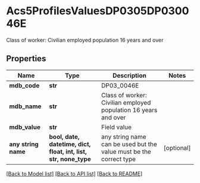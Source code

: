 # Acs5ProfilesValuesDP0305DP030046E

Class of worker: Civilian employed population 16 years and over

## Properties
Name | Type | Description | Notes
------------ | ------------- | ------------- | -------------
**mdb_code** | **str** | DP03_0046E | 
**mdb_name** | **str** | Class of worker: Civilian employed population 16 years and over | 
**mdb_value** | **str** | Field value | 
**any string name** | **bool, date, datetime, dict, float, int, list, str, none_type** | any string name can be used but the value must be the correct type | [optional]

[[Back to Model list]](../README.md#documentation-for-models) [[Back to API list]](../README.md#documentation-for-api-endpoints) [[Back to README]](../README.md)


